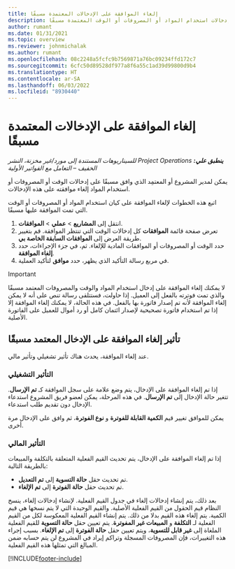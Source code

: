 ```yaml
---
title: إلغاء الموافقة على الإدخالات المعتمدة مسبقًا
description: يشرح هذا المقال كيف يمكن لمدير المشروع إلغاء الموافقة على إدخالات استخدام المواد أو المصروفات أو الوقت المعتمدة مسبقًا.
author: rumant
ms.date: 01/31/2021
ms.topic: overview
ms.reviewer: johnmichalak
ms.author: rumant
ms.openlocfilehash: 08c2248a5fcfc9b7569871a76bc09234ffd172c7
ms.sourcegitcommit: 6cfc50d89528df977a8f6a55c1ad39d99800d9b4
ms.translationtype: HT
ms.contentlocale: ar-SA
ms.lasthandoff: 06/03/2022
ms.locfileid: "8930440"
---
```

# <a name="cancel-the-approval-of-previously-approved-entries"></a>إلغاء الموافقة على الإدخالات المعتمدة مسبقًا

_**ينطبق علي:** ‏‫Project Operations للسيناريوهات المستندة إلى مورد/غير مخزنة‬، ‏‫النشر الخفيف – التعامل مع الفواتير الأولية‬_

يمكن لمدير المشروع أو المعتمِد الذي وافق مسبقًا على إدخالات الوقت أو المصروفات أو استخدام المواد إلغاء موافقته على هذه الإدخالات. 

اتبع هذه الخطوات لإلغاء الموافقة على كيان استخدام المواد أو المصروفات أو الوقت التي تمت الموافقة عليها مسبقًا.

1. انتقل إلى **المشاريع** \> **عملي** \> **الموافقات**.
2. تعرض صفحة قائمة **الموافقات** كل إدخالات الوقت التي تنتظر الموافقة. قم بتغيير طريقة العرض إلى **الموافقات السابقة الخاصة بي**.
3. حدد الوقت أو المصروفات أو الموافقات المادية للإلغاء. ثم، في جزء الإجراءات، حدد **إلغاء الموافقة**.
4. في مربع رسالة التأكيد الذي يظهر، حدد **موافق** لتأكيد العملية.

> [!IMPORTANT]
> لا يمكنك إلغاء الموافقة على إدخال استخدام المواد والوقت والمصروفات المعتمد مسبقًا والذي تمت فوترته بالفعل إلى العميل. إذا حاولت، فستتلقى رسالة تنص على أنه لا يمكن إلغاء الموافقة لأنه تم إصدار فاتورة بها بالفعل. في هذه الحالة، لا يمكنك إلغاء الموافقة إلا إذا تم استخدام فاتورة تصحيحية لإصدار ائتمان كامل أو رد أموال للعميل على الفاتورة الأصلية.

## <a name="impact-of-canceling-the-approval-of-a-previously-approved-entry"></a>تأثير إلغاء الموافقة على الإدخال المعتمد مسبقًا

عند إلغاء الموافقة، يحدث هناك تأثير تشغيلي وتأثير مالي.

### <a name="operational-impact"></a>التأثير التشغيلي

إذا تم إلغاء الموافقة على الإدخال، يتم وضع علامة على سجل الموافقة كـ **تم الإرسال**. تتغير حالة الإدخال إلى **تم الإرسال**. في هذه المرحلة، يمكن لعضو فريق المشروع استدعاء الإدخال دون تقديم طلب استدعاء.

يمكن للموافق تغيير قيم **الكمية القابلة للفوترة** و **نوع الفوترة**، ثم وافق على الإدخال مرة أخرى.

### <a name="financial-impact"></a>التأثير المالي

إذا تم إلغاء الموافقة على الإدخال، يتم تحديث القيم الفعلية المتعلقة بالتكلفة والمبيعات بالطريقة التالية:

- تم تحديث حقل **حالة التسوية** إلى **تم التعديل**.
- تم تحديث حقل **حالة الفوترة** إلى **تم الإلغاء**.

بعد ذلك، يتم إنشاء إدخالات إلغاء في جدول القيم الفعلية. لإنشاء إدخالات إلغاء، ينسخ النظام قيم الحقول من القيم الفعلية الأصلية. والقيم الوحيدة التي لا يتم نسخها هي قيم الكمية. يتم إلغاء هذه القيم بدلا من ذلك. يتم إنشاء القيم الفعلية المعكوسة لكل من القيم الفعلية لـ **التكلفة** و **المبيعات غير المفوترة**. يتم تعيين حقل **حالة التسوية** للقيم الفعلية الملغاة إلى **غير قابل للتسوية**، ويتم تعيين حقل **حالة الفوترة** إلى **تم الإلغاء**. بسبب إجراء هذه التغييرات، فإن المصروفات المسجلة وتراكم إيراد في المشروع لن يتم حسابه ضمن المبالغ التي تمثلها هذه القيم الفعلية.

[!INCLUDE[footer-include](../includes/footer-banner.md)]
